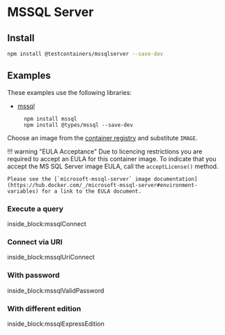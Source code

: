 # MSSQL Server

## Install

```bash
npm install @testcontainers/mssqlserver --save-dev
```

## Examples

These examples use the following libraries:

- [mssql](https://www.npmjs.com/package/mssql)

        npm install mssql
        npm install @types/mssql --save-dev

Choose an image from the [container registry](https://mcr.microsoft.com/en-us/artifact/mar/mssql/server) and substitute `IMAGE`.

!!! warning "EULA Acceptance"
    Due to licencing restrictions you are required to accept an EULA for this container image. To indicate that you accept the MS SQL Server image EULA, call the `acceptLicense()` method.

    Please see the [`microsoft-mssql-server` image documentation](https://hub.docker.com/_/microsoft-mssql-server#environment-variables) for a link to the EULA document.

### Execute a query

<!--codeinclude-->
[](../../packages/modules/mssqlserver/src/mssqlserver-container.test.ts) inside_block:mssqlConnect
<!--/codeinclude-->

### Connect via URI

<!--codeinclude-->
[](../../packages/modules/mssqlserver/src/mssqlserver-container.test.ts) inside_block:mssqlUriConnect
<!--/codeinclude-->

### With password

<!--codeinclude-->
[](../../packages/modules/mssqlserver/src/mssqlserver-container.test.ts) inside_block:mssqlValidPassword
<!--/codeinclude-->

### With different edition

<!--codeinclude-->
[](../../packages/modules/mssqlserver/src/mssqlserver-container.test.ts) inside_block:mssqlExpressEdition
<!--/codeinclude-->
